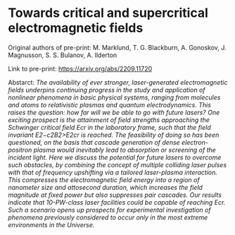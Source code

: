 # Towards critical and supercritical electromagnetic fields

Original authors of pre-print: M. Marklund, T. G. Blackburn, A. Gonoskov, J. Magnusson, S. S. Bulanov, A. Ilderton

Link to pre-print: https://arxiv.org/abs/2209.11720

Abstarct: _The availability of ever stronger, laser-generated electromagnetic fields underpins continuing progress in the study and application of nonlinear phenomena in basic physical systems, ranging from molecules and atoms to relativistic plasmas and quantum electrodynamics. This raises the question: how far will we be able to go with future lasers? One exciting prospect is the attainment of field strengths approaching the Schwinger critical field Ecr in the laboratory frame, such that the field invariant E2−c2B2>E2cr is reached. The feasibility of doing so has been questioned, on the basis that cascade generation of dense electron-positron plasma would inevitably lead to absorption or screening of the incident light. Here we discuss the potential for future lasers to overcome such obstacles, by combining the concept of multiple colliding laser pulses with that of frequency upshifting via a tailored laser-plasma interaction. This compresses the electromagnetic field energy into a region of nanometer size and attosecond duration, which increases the field magnitude at fixed power but also suppresses pair cascades. Our results indicate that 10-PW-class laser facilities could be capable of reaching Ecr. Such a scenario opens up prospects for experimental investigation of phenomena previously considered to occur only in the most extreme environments in the Universe._
